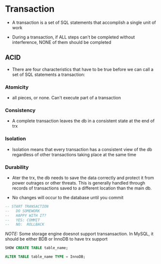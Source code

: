 # Transaction

- A transaction is a set of SQL statements that accomplish a single unit of work

- During a transaction, if ALL steps can't be completed without interference,
  NONE of them should be completed

## ACID

* There are four characteristics that have to be true before we can call a set
  of SQL statements a transaction:

### Atomicity

- all pieces, or none. Can't execute part of a transaction

### Consistency

-  A complete transaction leaves the db in a consistent state at the end of trx

### Isolation

- Isolation means that every transaction has a consistent view of the db
  regardless of other transactions taking place at the same time

### Durability

- Ater the trx, the db needs to save the data correctly and protect it from
  power outrages or other threats. This is generally handled through records of
  transactions saved to a different location than the main db.
  

* No changes will occur to the database until you commit

```sql
-- START TRANSACTION
--   DO SOMEWORK
--   HAPPY WITH IT?
--   YES: COMMIT
--   NO:  ROLLBACK
```

*NOTE:* Some storage engine doesnot support transansaction. In MySQL, it should
be either BDB or InnoDB to have trx support

```sql
SHOW CREATE TABLE table_name;

ALTER TABLE table_name TYPE = InnoDB;
```
